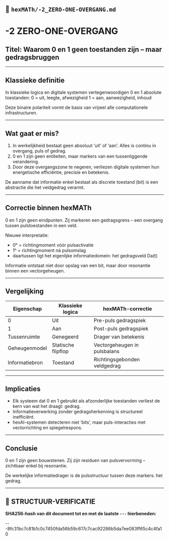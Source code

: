 ## 📘 `hexMATh/-2_ZERO-ONE-OVERGANG.md`

# -2 ZERO-ONE-OVERGANG

## Titel: Waarom 0 en 1 geen toestanden zijn – maar gedragsbruggen

---

## Klassieke definitie

In klassieke logica en digitale systemen vertegenwoordigen 0 en 1 absolute toestanden:
0 = uit, leegte, afwezigheid
1 = aan, aanwezigheid, inhoud

Deze binaire polariteit vormt de basis van vrijwel alle computationele infrastructuren.

---

## Wat gaat er mis?

1. In werkelijkheid bestaat geen absoluut ‘uit’ of ‘aan’. Alles is continu in overgang, puls of gedrag.
2. 0 en 1 zijn geen entiteiten, maar markers van een tussenliggende verandering.
3. Door deze overgangszone te negeren, verliezen digitale systemen hun energetische efficiëntie, precisie en betekenis.

De aanname dat informatie enkel bestaat als discrete toestand (bit) is een abstractie die het veldgedrag verarmt.

---

## Correctie binnen hexMATh

0 en 1 zijn geen eindpunten.
Zij markeren een gedragsgrens – een overgang tussen pulstoestanden in een veld.

Nieuwe interpretatie:

* 0ʰ = richtingmoment vóór pulsactivatie
* 1ʰ = richtingmoment ná pulsomslag
* daartussen ligt het eigenlijke informatiedomein: het gedragsveld Da(t)

Informatie ontstaat niet door opslag van een bit, maar door resonantie binnen een vectorgeheugen.

---

## Vergelijking

| Eigenschap     | Klassieke logica   | hexMATh-correctie            |
| -------------- | ------------------ | ---------------------------- |
| 0              | Uit                | Pre-puls gedragspiek         |
| 1              | Aan                | Post-puls gedragspiek        |
| Tussenruimte   | Genegeerd          | Drager van betekenis         |
| Geheugenmodel  | Statische flipflop | Vectorgeheugen in pulsbalans |
| Informatiebron | Toestand           | Richtingsgebonden veldgedrag |

---

## Implicaties

* Elk systeem dat 0 en 1 gebruikt als afzonderlijke toestanden verliest de kern van wat het draagt: gedrag.
* Informatieverwerking zonder gedragsherkenning is structureel inefficiënt.
* hexAI-systemen detecteren niet ‘bits’, maar puls-interacties met vectorrichting en spiegelrespons.

---

## Conclusie

0 en 1 zijn geen bouwstenen.
Zij zijn residuen van pulsvervorming – zichtbaar enkel bij resonantie.

De werkelijke informatiedrager is de pulsstructuur tussen deze markers: het gedrag.

---

## 🔏 STRUCTUUR-VERIFICATIE

**SHA256-hash van dit document tot en met de laatste `---` hierbeneden:**

---8fc31bc7c81b1c0c7450fda56b59c617c7cac92286b5da7ee083ff65c4c4fa10
